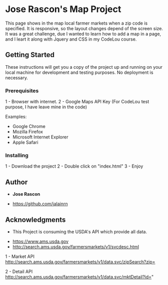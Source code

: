 # Jose Rascon's Map Project

This page shows in the map local farmer markets when a zip code is specified. It is responsive, so the layout changes depend of the screen size. It was a great challenge, due I wanted to learn how to add a map in a page, and I leart it along with Jquery and CSS in my CodeLou course. 


## Getting Started
These instructions will get you a copy of the project up and running on your local machine for development and testing purposes. No deployment is necessary.


### Prerequisites
1 - Browser with internet.
2 - Google Maps API Key (For CodeLou test purpose, I have leave mine in the code)

Examples:
- Google Chrome
- Mozilla Firefox
- Microsoft Internet Explorer
- Apple Safari


### Installing
1 - Download the project 
2 - Double click on "index.html"
3 - Enjoy


## Author
* **Jose Rascon**
- https://github.com/jalainrn


## Acknowledgments
* This Project is consuming the USDA's API which provide all data.
- https://www.ams.usda.gov
- http://search.ams.usda.gov/farmersmarkets/v1/svcdesc.html

1 - Market API
http://search.ams.usda.gov/farmersmarkets/v1/data.svc/zipSearch?zip=

2 - Detail API
http://search.ams.usda.gov/farmersmarkets/v1/data.svc/mktDetail?id="


